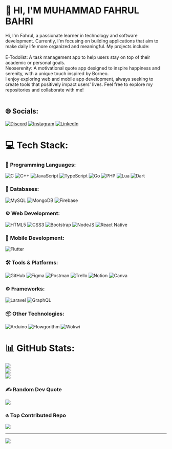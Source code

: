 # 💫 HI, I'M MUHAMMAD FAHRUL BAHRI
Hi, I'm Fahrul, a passionate learner in technology and software development. Currently, I'm focusing on building applications that aim to make daily life more organized and meaningful. My projects include:<br><br>E-Todolist: A task management app to help users stay on top of their academic or personal goals.<br>Neoserenity: A motivational quote app designed to inspire happiness and serenity, with a unique touch inspired by Borneo.<br>I enjoy exploring web and mobile app development, always seeking to create tools that positively impact users' lives. Feel free to explore my repositories and collaborate with me!<br><br>

## 🌐 Socials:
[![Discord](https://img.shields.io/badge/Discord-%237289DA.svg?logo=discord&logoColor=white)](https://discord.gg/discrodapp.com/users/830809890876424203) [![Instagram](https://img.shields.io/badge/Instagram-%23E4405F.svg?logo=Instagram&logoColor=white)](https://instagram.com/fahrull._5) [![LinkedIn](https://img.shields.io/badge/LinkedIn-%230077B5.svg?logo=linkedin&logoColor=white)](https://linkedin.com/in/MuhammadFahrulBahri)

# 💻 Tech Stack:

### 🔧 **Programming Languages**:
![C](https://img.shields.io/badge/c-%2300599C.svg?style=for-the-badge&logo=c&logoColor=white) ![C++](https://img.shields.io/badge/c++-%2300599C.svg?style=for-the-badge&logo=c%2B%2B&logoColor=white) ![JavaScript](https://img.shields.io/badge/javascript-%23323330.svg?style=for-the-badge&logo=javascript&logoColor=%23F7DF1E) ![TypeScript](https://img.shields.io/badge/typescript-%23007ACC.svg?style=for-the-badge&logo=typescript&logoColor=white) ![Go](https://img.shields.io/badge/go-%2300ADD8.svg?style=for-the-badge&logo=go&logoColor=white) ![PHP](https://img.shields.io/badge/php-%23777BB4.svg?style=for-the-badge&logo=php&logoColor=white) ![Lua](https://img.shields.io/badge/lua-%232C2D72.svg?style=for-the-badge&logo=lua&logoColor=white) ![Dart](https://img.shields.io/badge/dart-%230175C2.svg?style=for-the-badge&logo=dart&logoColor=white)

### 💾 **Databases**:
![MySQL](https://img.shields.io/badge/mysql-4479A1.svg?style=for-the-badge&logo=mysql&logoColor=white) ![MongoDB](https://img.shields.io/badge/MongoDB-%234ea94b.svg?style=for-the-badge&logo=mongodb&logoColor=white) ![Firebase](https://img.shields.io/badge/firebase-%23039BE5.svg?style=for-the-badge&logo=firebase) 

### ⚙️ **Web Development**:
![HTML5](https://img.shields.io/badge/html5-%23E34F26.svg?style=for-the-badge&logo=html5&logoColor=white) ![CSS3](https://img.shields.io/badge/css3-%231572B6.svg?style=for-the-badge&logo=css3&logoColor=white) ![Bootstrap](https://img.shields.io/badge/bootstrap-%238511FA.svg?style=for-the-badge&logo=bootstrap&logoColor=white) ![NodeJS](https://img.shields.io/badge/node.js-6DA55F?style=for-the-badge&logo=node.js&logoColor=white) ![React Native](https://img.shields.io/badge/react_native-%2320232a.svg?style=for-the-badge&logo=react&logoColor=%2361DAFB)

### 📱 **Mobile Development**:
![Flutter](https://img.shields.io/badge/Flutter-%2302569B.svg?style=for-the-badge&logo=Flutter&logoColor=white) 

### 🛠️ **Tools & Platforms**:
![GitHub](https://img.shields.io/badge/github-%23121011.svg?style=for-the-badge&logo=github&logoColor=white) ![Figma](https://img.shields.io/badge/figma-%23F24E1E.svg?style=for-the-badge&logo=figma&logoColor=white) ![Postman](https://img.shields.io/badge/Postman-FF6C37?style=for-the-badge&logo=postman&logoColor=white) ![Trello](https://img.shields.io/badge/Trello-%23026AA7.svg?style=for-the-badge&logo=Trello&logoColor=white) ![Notion](https://img.shields.io/badge/Notion-%23000000.svg?style=for-the-badge&logo=notion&logoColor=white) ![Canva](https://img.shields.io/badge/Canva-%2300C4CC.svg?style=for-the-badge&logo=Canva&logoColor=white)

### ⚙️ **Frameworks**:
![Laravel](https://img.shields.io/badge/laravel-%23FF2D20.svg?style=for-the-badge&logo=laravel&logoColor=white) ![GraphQL](https://img.shields.io/badge/-GraphQL-E10098?style=for-the-badge&logo=graphql&logoColor=white)

### 📦 **Other Technologies**:
![Arduino](https://img.shields.io/badge/-Arduino-00979D?style=for-the-badge&logo=Arduino&logoColor=white) ![Flowgorithm](https://img.shields.io/badge/Flowgorithm-%2300A9E0.svg?style=for-the-badge&logo=Flowgorithm&logoColor=white) ![Wokwi](https://img.shields.io/badge/Wokwi-%23FF5733.svg?style=for-the-badge&logo=Arduino&logoColor=white)

# 📊 GitHub Stats:
![](https://github-readme-stats.vercel.app/api?username=Theseadev&theme=blue_navy&hide_border=false&include_all_commits=true&count_private=false)<br/>
![](https://github-readme-streak-stats.herokuapp.com/?user=Theseadev&theme=blue_navy&hide_border=false)<br/>
![](https://github-readme-stats.vercel.app/api/top-langs/?username=Theseadev&theme=blue_navy&hide_border=false&include_all_commits=true&count_private=false&layout=compact)

### ✍️ Random Dev Quote
![](https://quotes-github-readme.vercel.app/api?type=horizontal&theme=tokyonight)

### 🔝 Top Contributed Repo
![](https://github-contributor-stats.vercel.app/api?username=Theseadev&limit=5&theme=tokyonight&combine_all_yearly_contributions=true)

---
[![](https://visitcount.itsvg.in/api?id=Theseadev&icon=6&color=0)](https://visitcount.itsvg.in)

<!-- Proudly created with GPRM ( https://gprm.itsvg.in ) -->
